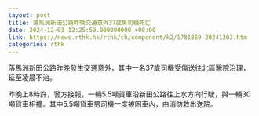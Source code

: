 ```yaml
---
layout: post
title: 落馬洲新田公路昨晚交通意外37歲男司機死亡
date: 2024-12-03 12:25:59.000000000 +08:00
link: https://news.rthk.hk/rthk/ch/component/k2/1781869-20241203.htm
categories: rthk
---
```


落馬洲新田公路昨晚發生交通意外，其中一名37歲司機受傷送往北區醫院治理，延至凌晨不治。

昨晚上8時許，警方接報，一輛5.5噸貨車沿新田公路往上水方向行駛，與一輛30噸貨車相撞。其中5.5噸貨車男司機一度被困車內，由消防救出送院。
